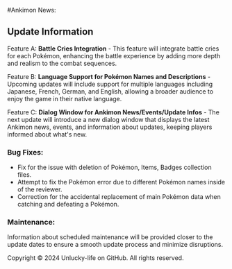 #Ankimon News:

## Update Information

Feature A: **Battle Cries Integration** - This feature will integrate battle cries for each Pokémon, enhancing the battle experience by adding more depth and realism to the combat sequences.

Feature B: **Language Support for Pokémon Names and Descriptions** - Upcoming updates will include support for multiple languages including Japanese, French, German, and English, allowing a broader audience to enjoy the game in their native language.

Feature C: **Dialog Window for Ankimon News/Events/Update Infos** - The next update will introduce a new dialog window that displays the latest Ankimon news, events, and information about updates, keeping players informed about what's new.

### Bug Fixes:

- Fix for the issue with deletion of Pokémon, Items, Badges collection files.
- Attempt to fix the Pokémon error due to different Pokémon names inside of the reviewer.
- Correction for the accidental replacement of main Pokémon data when catching and defeating a Pokémon.

### Maintenance:

Information about scheduled maintenance will be provided closer to the update dates to ensure a smooth update process and minimize disruptions.

Copyright © 2024 Unlucky-life on GitHub. All rights reserved.
